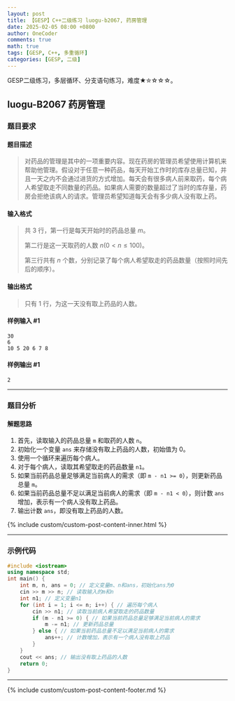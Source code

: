 ```yaml
---
layout: post
title: 【GESP】C++二级练习 luogu-b2067, 药房管理
date: 2025-02-05 08:00 +0800
author: OneCoder
comments: true
math: true
tags: [GESP, C++, 多重循环]
categories: [GESP, 二级]
---
```

GESP二级练习，多层循环、分支语句练习，难度★✮☆☆☆。

<!--more-->

## luogu-B2067 药房管理

### 题目要求

#### 题目描述

>对药品的管理是其中的一项重要内容。现在药房的管理员希望使用计算机来帮助他管理。假设对于任意一种药品，每天开始工作时的库存总量已知，并且一天之内不会通过进货的方式增加。每天会有很多病人前来取药，每个病人希望取走不同数量的药品。如果病人需要的数量超过了当时的库存量，药房会拒绝该病人的请求。管理员希望知道每天会有多少病人没有取上药。

#### 输入格式

>共 $3$ 行，第一行是每天开始时的药品总量 $m$。
>
>第二行是这一天取药的人数 $n(0<n \le 100)$。
>
>第三行共有 $n$ 个数，分别记录了每个病人希望取走的药品数量（按照时间先后的顺序）。

#### 输出格式

>只有 $1$ 行，为这一天没有取上药品的人数。

#### 样例输入 #1

```console
30
6
10 5 20 6 7 8
```

#### 样例输出 #1

```console
2
```

---

### 题目分析

#### 解题思路

1. 首先，读取输入的药品总量 `m` 和取药的人数 `n`。
2. 初始化一个变量 `ans` 来存储没有取上药品的人数，初始值为 0。
3. 使用一个循环来遍历每个病人。
4. 对于每个病人，读取其希望取走的药品数量 `n1`。
5. 如果当前药品总量足够满足当前病人的需求（即 `m - n1 >= 0`），则更新药品总量 `m`。
6. 如果当前药品总量不足以满足当前病人的需求（即 `m - n1 < 0`），则计数 `ans` 增加，表示有一个病人没有取上药品。
7. 输出计数 `ans`，即没有取上药品的人数。

{% include custom/custom-post-content-inner.html %}

---

### 示例代码

```cpp
#include <iostream>
using namespace std;
int main() {
    int m, n, ans = 0; // 定义变量m、n和ans，初始化ans为0
    cin >> m >> n; // 读取输入的m和n
    int n1; // 定义变量n1
    for (int i = 1; i <= n; i++) { // 遍历每个病人
        cin >> n1; // 读取当前病人希望取走的药品数量
        if (m - n1 >= 0) { // 如果当前药品总量足够满足当前病人的需求
            m -= n1; // 更新药品总量
        } else { // 如果当前药品总量不足以满足当前病人的需求
            ans++; // 计数增加，表示有一个病人没有取上药品
        }
    }
    cout << ans; // 输出没有取上药品的人数
    return 0;
}
```

---

{% include custom/custom-post-content-footer.md %}
